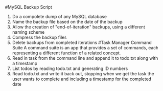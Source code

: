 #MySQL Backup Script
1. Do a compolete dump of any MySQL database
2. Name the backup file based on the date of the backup
3. Allow the creation of "end-of-iteration" backups, using a different naming
scheme
4. Compress the backup files
5. Delete backups from completed iterations
#Task Manager Command Suite
A command suite is an app that provides a set of commands, each representing a
different function of a related concept. 
1. Read in task from the command line and append it to todo.txt along with a
   timestamp
2. List todos by reading todo.txt and generating ID numbers
3. Read todo.txt and write it back out, stopping when we get the task the user
   wants to complete and including a timestamp for the completed date

